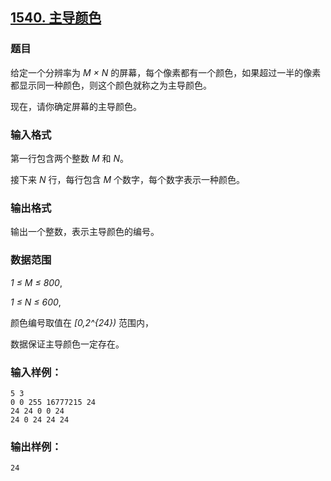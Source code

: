 ## [1540. 主导颜色](https://www.acwing.com/problem/content/1542/)

### 题目

给定一个分辨率为 *M × N* 的屏幕，每个像素都有一个颜色，如果超过一半的像素都显示同一种颜色，则这个颜色就称之为主导颜色。

现在，请你确定屏幕的主导颜色。

### 输入格式

第一行包含两个整数 *M* 和 *N*。

接下来 *N* 行，每行包含 *M* 个数字，每个数字表示一种颜色。

### 输出格式

输出一个整数，表示主导颜色的编号。

### 数据范围

*1 ≤ M ≤ 800*,

*1 ≤ N ≤ 600*,

颜色编号取值在 *[0,2^{24})* 范围内，

数据保证主导颜色一定存在。

### 输入样例：

```
5 3
0 0 255 16777215 24
24 24 0 0 24
24 0 24 24 24
```

### 输出样例：

```
24
```
